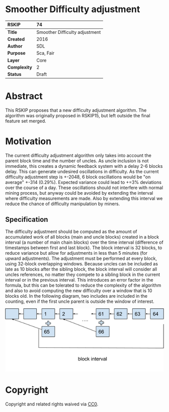#  **Smoother Difficulty adjustment**  

| RSKIP          | 74                             |
| :------------- | :----------------------------- |
| **Title**      | Smoother Difficulty adjustment |
| **Created**    | 2016                           |
| **Author**     | SDL                            |
| **Purpose**    | Sca, Fair                      |
| **Layer**      | Core                           |
| **Complexity** | 2                              |
| **Status**     | Draft                          |

# Abstract

This RSKIP proposes that a new difficulty adjustment algorithm. The algorithm was originally proposed in RSKIP15, but left outside the final feature set merged. 

# Motivation

The current difficulty adjustment algorithm only takes into account the parent block time and the number of uncles. As uncle inclusion is not immediate, this creates a dynamic feedback system with a delay 2-6 blocks delay. This can generate undesired oscillations in difficulty.  As the current difficulty adjustment step is +-2048, 6 block oscillations would be "on average" +-314 (0.29%). Expected variance could lead to +=3% deviations over the course of a day. These oscillations should not interfere with normal mining process, but anyway could be avoided by extending the interval where difficulty measurements are made. Also by extending this interval we reduce the chance of difficulty manipulation by miners.

## Specification

The difficulty adjustment should be computed as the amount of accumulated work of all blocks (main and uncle blocks) created in a block interval (a number of main chain blocks) over the time interval (difference of timestamps between first and last block). The block interval is 32 blocks, to reduce variance but allow for adjustments in less than 5 minutes (for upward adjustments). The adjustment must be performed at every block, using 32-block overlapping windows. Because uncles can be included as late as 10 blocks after the sibling block, the block interval will consider all uncles references, no matter they compete to a sibling block in the current interval or in the previous interval. This introduces an error factor in the formula, but this can be tolerated to reduce the complexity of the algorithm and also to avoid computing the new difficulty over a window that is 10 blocks old. In the following diagram, two includes are included in the counting, even if the first uncle parent is outside the window of interest. 



![](RSKIP74\image2.png)

# **Copyright**

Copyright and related rights waived via [CC0](https://creativecommons.org/publicdomain/zero/1.0/).


